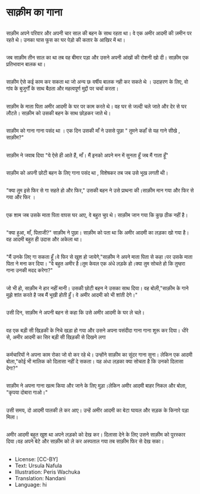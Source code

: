 # साक़ीम का गाना

##
साक़ीम अपने परिवार और अपनी चार साल की बहन के साथ रहता था। वे एक अमीर आदमी की ज़मीन पर रहते थे। उनका घास फूस का घर पेड़ो की कतार के आखिर में था।

##
जब साक़ीम तीन साल का था तब वह बीमार पड़ा और उसने अपनी आंखों की रोशनी खो दी। साक़ीम एक प्रतिभावान बालक था।

##
साक़ीम ऐसे कई काम कर सकता था जो अन्य छः वर्षीय बालक नही कर सकते थे । उदाहरण के लिए, वो गांव के बुजुर्गों के साथ बैठता और महत्वपूर्ण मुद्दों पर चर्चा करता।

##
साक़ीम के माता पिता अमीर आदमी के घर पर काम करते थे। वह घर से जल्दी चले जाते और देर से घर लौटते। साक़ीम को उसकी बहन के साथ छोड़कर जाते थे।

##
साक़ीम को गाना गाना पसंद था । एक दिन उसकी माँ ने उससे पूछा " तुमने कहाँ से यह गाने सीखे , साक़ीम?"

##
साक़ीम ने जवाब दिया "ये ऐसे ही आते हैं, माँ। मैं इनको अपने मन में सुनता हूँ जब मैं गाता हूँ"

##
साक़ीम को अपनी छोटी बहन के लिए गाना पसंद था , विशेषकर तब जब उसे भूख लगती थी।

##
"क्या तुम इसे फिर से गा सहते हो और फिर," उसकी बहन ने उसे प्राथना की।साक़ीम मान गया और फिर से गया और फिर ।

##
एक शाम जब उसके माता पिता वापस घर आए, वे बहुत चुप थे। साक़ीम जान गया कि कुछ ठीक नहीं है।

##
"क्या हुआ, माँ, पिताजी?" साक़ीम ने पुछा। साक़ीम को पता था कि अमीर आदमी का लड़का खो गया है।वह आदमी बहुत ही उदास और अकेला था।

##
"मैं उनके लिए गा सकता हूँ।वे फिर से खुश हो जायेगे,"साक़ीम ने अपने माता पिता से कहा।पर उसके माता पिता ने मना कर दिया। "वे बहुत अमीर है।तुम केवल एक अंधे लड़के हो।क्या तुम सोचते हो कि तुम्हरा गाना उनकी मदद करेगा?"

##
जो भी हो, साक़ीम ने हार नहीं मानी। उसकी छोटी बहन ने उसका साथ दिया। वह बोली,"साक़ीम के गाने मुझे शांत करते है जब मैं भूखी होती हुँ। वे अमीर आदमी को भी शांती देगे।"

##
उसी दिन, साक़ीम ने अपनी बहन से कहा कि उसे अमीर आदमी के घर ले चले।

##
वह एक बड़ी सी खिड़की के निचे खड़ा हो गया और उसने अपना पसंदीदा गाना गाना शुरू कर दिया। धीरे से, अमीर आदमी का सिर बड़ी सी खिड़की से दिखने लगा

##
कर्मचारियों ने अपना काम रोका जो वो कर रहे थे। उन्होंने साक़ीम का सुंदर गाना सुना। लेकिन एक आदमी बोला,"कोई भी मालिक को दिलासा नहीं दे सकता। यह अंधा लड़का क्या सोचता है कि उनको दिलासा देगा?"

##
साक़ीम ने अपना गाना खत्म किया और जाने के लिए मुड़ा।लेकिन अमीर आदमी बाहर निकल और बोला, "कृपया दोबारा गाओ।"

##
उसी समय, दो आदमी पालकी ले कर आए। उन्हें अमीर आदमी का बेटा घायल और सड़क के किनारे पड़ा मिला।

##
अमीर आदमी बहुत खुश था अपने लड़को को देख कर। दिलासा देने के लिए उसने साक़ीम को पुरस्कार दिया।वह अपने बेटे और साक़ीम को ले कर अस्पताल गया तब साक़ीम फिर से देख सका।

##
* License: [CC-BY]
* Text: Ursula Nafula
* Illustration: Peris Wachuka
* Translation: Nandani
* Language: hi
